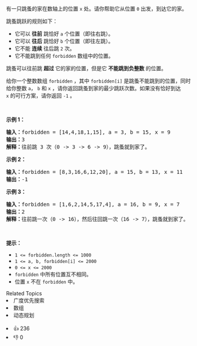 <p>有一只跳蚤的家在数轴上的位置&nbsp;<code>x</code>&nbsp;处。请你帮助它从位置&nbsp;<code>0</code>&nbsp;出发，到达它的家。</p>

<p>跳蚤跳跃的规则如下：</p>

<ul> 
 <li>它可以 <strong>往前</strong> 跳恰好 <code>a</code>&nbsp;个位置（即往右跳）。</li> 
 <li>它可以 <strong>往后</strong>&nbsp;跳恰好 <code>b</code>&nbsp;个位置（即往左跳）。</li> 
 <li>它不能 <strong>连续</strong> 往后跳 <code>2</code> 次。</li> 
 <li>它不能跳到任何&nbsp;<code>forbidden</code>&nbsp;数组中的位置。</li> 
</ul>

<p>跳蚤可以往前跳 <strong>超过</strong>&nbsp;它的家的位置，但是它 <strong>不能跳到负整数</strong>&nbsp;的位置。</p>

<p>给你一个整数数组&nbsp;<code>forbidden</code>&nbsp;，其中&nbsp;<code>forbidden[i]</code>&nbsp;是跳蚤不能跳到的位置，同时给你整数&nbsp;<code>a</code>，&nbsp;<code>b</code>&nbsp;和&nbsp;<code>x</code>&nbsp;，请你返回跳蚤到家的最少跳跃次数。如果没有恰好到达 <code>x</code>&nbsp;的可行方案，请你返回 <code>-1</code> 。</p>

<p>&nbsp;</p>

<p><strong>示例 1：</strong></p>

<pre>
<b>输入：</b>forbidden = [14,4,18,1,15], a = 3, b = 15, x = 9
<b>输出：</b>3
<b>解释：</b>往前跳 3 次（0 -&gt; 3 -&gt; 6 -&gt; 9），跳蚤就到家了。
</pre>

<p><strong>示例 2：</strong></p>

<pre>
<b>输入：</b>forbidden = [8,3,16,6,12,20], a = 15, b = 13, x = 11
<b>输出：</b>-1
</pre>

<p><strong>示例 3：</strong></p>

<pre>
<b>输入：</b>forbidden = [1,6,2,14,5,17,4], a = 16, b = 9, x = 7
<b>输出：</b>2
<b>解释：</b>往前跳一次（0 -&gt; 16），然后往回跳一次（16 -&gt; 7），跳蚤就到家了。
</pre>

<p>&nbsp;</p>

<p><strong>提示：</strong></p>

<ul> 
 <li><code>1 &lt;= forbidden.length &lt;= 1000</code></li> 
 <li><code>1 &lt;= a, b, forbidden[i] &lt;= 2000</code></li> 
 <li><code>0 &lt;= x &lt;= 2000</code></li> 
 <li><code>forbidden</code>&nbsp;中所有位置互不相同。</li> 
 <li>位置&nbsp;<code>x</code>&nbsp;不在 <code>forbidden</code>&nbsp;中。</li> 
</ul>

<div><div>Related Topics</div><div><li>广度优先搜索</li><li>数组</li><li>动态规划</li></div></div><br><div><li>👍 236</li><li>👎 0</li></div>